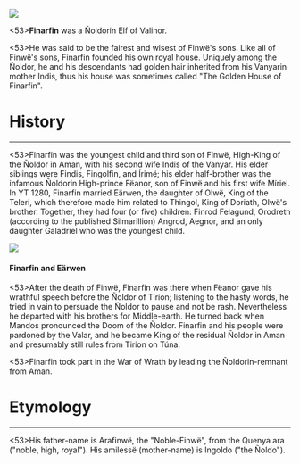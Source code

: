 ![](finarfin/1.jpg)

<53>**Finarfin** was a Ñoldorin Elf of Valinor.

<53>He was said to be the fairest and wisest of Finwë's sons. Like all of Finwë's sons, Finarfin founded his own royal house. Uniquely among the Ñoldor, he and his descendants had golden hair inherited from his Vanyarin mother Indis, thus his house was sometimes called "The Golden House of Finarfin".

# History
---

<53>Finarfin was the youngest child and third son of Finwë, High-King of the Ñoldor in Aman, with his second wife Indis of the Vanyar. His elder siblings were Findis, Fingolfin, and Írimë; his elder half-brother was the infamous Ñoldorin High-prince Fëanor, son of Finwë and his first wife Míriel. In YT 1280, Finarfin married Eärwen, the daughter of Olwë, King of the Teleri, which therefore made him related to Thingol, King of Doriath, Olwë's brother. Together, they had four (or five) children: Finrod Felagund, Orodreth (according to the published Silmarillion) Angrod, Aegnor, and an only daughter Galadriel who was the youngest child.

![](finarfin/2.jpg)

#### Finarfin and Eärwen

<53>After the death of Finwë, Finarfin was there when Fëanor gave his wrathful speech before the Ñoldor of Tirion; listening to the hasty words, he tried in vain to persuade the Ñoldor to pause and not be rash. Nevertheless he departed with his brothers for Middle-earth. He turned back when Mandos pronounced the Doom of the Ñoldor. Finarfin and his people were pardoned by the Valar, and he became King of the residual Ñoldor in Aman and presumably still rules from Tirion on Túna.

<53>Finarfin took part in the War of Wrath by leading the Ñoldorin-remnant from Aman.

# Etymology

---

<53>His father-name is Arafinwë, the "Noble-Finwë", from the Quenya ara ("noble, high, royal"). His amilessë (mother-name) is Ingoldo ("the Ñoldo").
